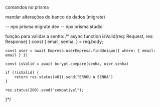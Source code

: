 
<!-- sempre que mudar algo no controller, verificar se esta não dara errro na rota -->

comandos no prisma

mandar alterações do banco de dados (migrate)

-- npx prisma migrate dev
-- npx prisma studio

função para validar a senha:
/*
async function isValid(req: Request, res: Response) {
    const {
        email,
        senha,
    } = req.body;

    const user = await Empresa.userEmpresa.findUnique({ where: { email: email } })

    const isValid = await bcrypt.compare(senha, user.senha)

    if (!isValid) {
        return res.status(401).send("ERROU A SENHA")
    }

    res.status(200).send("compativel");
}*/